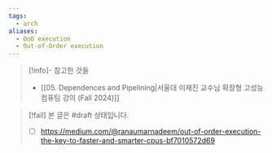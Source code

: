 ```yaml
---
tags:
  - arch
aliases:
  - OoO execution
  - Out-of-Order execution
---
```

> [!info]- 참고한 것들
> - [[05. Dependences and Pipelining|서울대 이재진 교수님 확장형 고성능 컴퓨팅 강의 (Fall 2024)]]

> [!fail] 본 글은 #draft 상태입니다.
> - [ ] https://medium.com/@ranaumarnadeem/out-of-order-execution-the-key-to-faster-and-smarter-cpus-bf7010572d69
